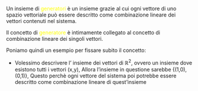Un insieme di <font color="#ffff00">generatori</font> è un insieme grazie al cui ogni vettore di uno spazio vettoriale può essere descritto come combinazione lineare dei vettori contenuti nel sistema.

Il concetto di <font color="#ffff00">generatore</font> è intimamente collegato al concetto di combinazione lineare dei singoli vettori.

Poniamo quindi un esempio per fissare subito il concetto:

- Volessimo descrivere l’ insieme dei vettori di $\mathbb{R}^2$, ovvero un insieme dove esistono tutti i vettori (x,y),
  Allora l’insieme in questione sarebbe {(1,0),(0,1)},
  Questo perchè ogni vettore del sistema poi potrebbe essere descritto come combinazione lineare di quest’insieme
  